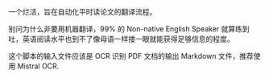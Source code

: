 一个烂活，旨在自动化平时读论文的翻译流程。

别问为什么非要用机器翻译，99% 的 Non-native English Speaker 就算练到吐，英语阅读水平也到不了像母语一样搂一眼就能获得足够信息的程度。

这个脚本的输入文件应该是 OCR 识别 PDF 文档的输出 Markdown 文件，推荐使用 Mistral OCR.